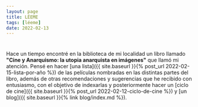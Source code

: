 ```yaml
---
layout: page
title: LÉEME
tags: [léeme]
date: 2022-02-13
---
```


#

Hace un tiempo encontré en la biblioteca de mi localidad un libro llamado **"Cine y Anarquismo: la utopia anarquista en imágenes"** que llamó mi atención. Pensé en hacer [una lista]({{ site.baseurl }}{% post_url 2022-02-15-lista-por-año %}) de las películas nombradas en las distintas partes del libro, además de otras recomendaciones y sugerencias que he recibido con entusiasmo, con el objetivo de indexarlas y posteriormente hacer un [ciclo de cine]({{ site.baseurl }}{% post_url 2022-02-12-ciclo-de-cine %}) y [un blog]({{ site.baseurl }}{% link blog/index.md %}).

